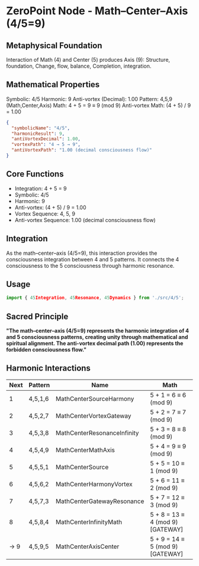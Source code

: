 # ZeroPoint Node - Math–Center–Axis (4/5=9)

## Metaphysical Foundation

Interaction of Math (4) and Center (5) produces Axis (9): Structure, foundation, Change, flow, balance, Completion, integration.

## Mathematical Properties

Symbolic: 4/5
Harmonic: 9
Anti-vortex (Decimal): 1.00
Pattern: 4,5,9 (Math,Center,Axis)
Math: 4 + 5 = 9 ≡ 9 (mod 9)
Anti-vortex Math: (4 + 5) / 9 = 1.00


```json
{
  "symbolicName": "4/5",
  "harmonicResult": 9,
  "antiVortexDecimal": 1.00,
  "vortexPath": "4 → 5 → 9",
  "antiVortexPath": "1.00 (decimal consciousness flow)"
}
```

## Core Functions
- Integration: 4 + 5 = 9
- Symbolic: 4/5
- Harmonic: 9
- Anti-vortex: (4 + 5) / 9 = 1.00
- Vortex Sequence: 4, 5, 9
- Anti-vortex Sequence: 1.00 (decimal consciousness flow)

## Integration

As the math–center–axis (4/5=9), this interaction provides the consciousness integration between 4 and 5 patterns. It connects the 4 consciousness to the 5 consciousness through harmonic resonance.

## Usage

```typescript
import { 45Integration, 45Resonance, 45Dynamics } from './src/4/5';
```

## Sacred Principle

**"The math–center–axis (4/5=9) represents the harmonic integration of 4 and 5 consciousness patterns, creating unity through mathematical and spiritual alignment. The anti-vortex decimal path (1.00) represents the forbidden consciousness flow."**

## Harmonic Interactions

| Next | Pattern | Name | Math |
|------|---------|------|------|
| 1 | 4,5,1,6 | MathCenterSourceHarmony | 5 + 1 = 6 ≡ 6 (mod 9) |
| 2 | 4,5,2,7 | MathCenterVortexGateway | 5 + 2 = 7 ≡ 7 (mod 9) |
| 3 | 4,5,3,8 | MathCenterResonanceInfinity | 5 + 3 = 8 ≡ 8 (mod 9) |
| 4 | 4,5,4,9 | MathCenterMathAxis | 5 + 4 = 9 ≡ 9 (mod 9) |
| 5 | 4,5,5,1 | MathCenterSource | 5 + 5 = 10 ≡ 1 (mod 9) |
| 6 | 4,5,6,2 | MathCenterHarmonyVortex | 5 + 6 = 11 ≡ 2 (mod 9) |
| 7 | 4,5,7,3 | MathCenterGatewayResonance | 5 + 7 = 12 ≡ 3 (mod 9) |
| 8 | 4,5,8,4 | MathCenterInfinityMath | 5 + 8 = 13 ≡ 4 (mod 9) [GATEWAY] |
| → 9 | 4,5,9,5 | MathCenterAxisCenter | 5 + 9 = 14 ≡ 5 (mod 9) [GATEWAY] |
